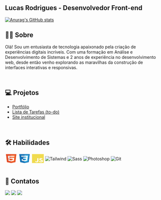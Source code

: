 ## Lucas Rodrigues - Desenvolvedor Front-end

[![Anurag's GitHub stats](https://github-readme-stats.vercel.app/api?username=lucasmrdeveloper&theme=tokyonight&show_icons=true)](https://github.com/anuraghazra/github-readme-stats)


## 👩‍💻 Sobre
Olá! Sou um entusiasta de tecnologia apaixonado pela criação de experiências digitais incríveis. Com uma formação em Análise e Desenvolvimento de Sistemas e 2 anos de experiência no desenvolvimento web, desde então venho explorando as maravilhas da construção de interfaces interativas e responsivas.

<br>

## 💻 Projetos
<div>
  <ul>
    <li><a href="https://github.com/lucasmrdeveloper/portfolio">Portfólio</a></li>
    <li><a href="https://github.com/lucasmrdeveloper/to-do">Lista de Tarefas (to-do)</a></li>
    <li><a href="https://lucasmrdeveloper.github.io/wc-development">Site institucional</a></li>
  </ul>
</div>

<br>

## 🛠 Habilidades
<div style="display: inline_block">
  <img align="center" alt="HTML" height="30" width="40" src="https://raw.githubusercontent.com/devicons/devicon/master/icons/html5/html5-original.svg">
  <img align="center" alt="CSS" height="30" width="40" src="https://raw.githubusercontent.com/devicons/devicon/master/icons/css3/css3-original.svg">
  <img align="center" alt="Javascript" height="30" width="40" src="https://raw.githubusercontent.com/devicons/devicon/master/icons/javascript/javascript-plain.svg">
  <img align="center" alt="Tailwind" height="30" width="40" src="https://cdn.jsdelivr.net/gh/devicons/devicon/icons/tailwindcss/tailwindcss-plain.svg"/>
  <img align="center" alt="Sass" height="30" width="40" src="https://cdn.jsdelivr.net/gh/devicons/devicon/icons/sass/sass-original.svg"/> 
  <img align="center" alt="Photoshop" height="30" width="40" src="https://cdn.jsdelivr.net/gh/devicons/devicon/icons/photoshop/photoshop-plain.svg"/>
  <img align="center" alt="Git" height="30" width="40" src="https://cdn.jsdelivr.net/gh/devicons/devicon/icons/git/git-plain.svg"/>   
</div>

<br>

## 💬 Contatos
<div>  
   <a href="https://www.linkedin.com/in/lucasrodriguesmr/" target="_blank"><img src="https://img.shields.io/badge/-LinkedIn-%230077B5?style=for-the-badge&logo=linkedin&logoColor=white" target="_blank"></a> 
  <a href = "mailto:lucasrodrigues.mr@gmail.com"><img src="https://img.shields.io/badge/Gmail-D14836?style=for-the-badge&logo=gmail&logoColor=white" target="_blank"></a>
  <a href="https://lucasmrdeveloper.github.io/portfolio/" target="_blank"><img src="https://img.shields.io/badge/website-000000?style=for-the-badge&logo=About.me&logoColor=white" target="_blank"></a> 
</div>
